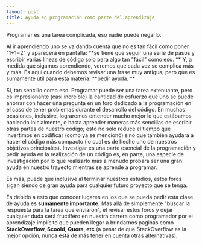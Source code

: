 ```yaml
---
layout: post
title: Ayuda en programación como parte del aprendizaje
---
```


Programar es una tarea complicada, eso nadie puede negarlo.

Al ir aprendiendo uno se va dando cuenta que no es tan fácil como poner "1+1=2" y aparecerá en pantalla: **se tiene que seguir una serie de pasos y escribir varias líneas de código solo para algo tan "fácil" como eso. ** Y, a medida que sigamos aprendiendo, veremos que cada vez se complica más y más. Es aquí cuando debemos revisar una frase muy antigua, pero que es sumamente útil para esta materia: **pedir ayuda. **

Si, tan sencillo como eso. Programar puede ser una tarea extenuante, pero es impresionante (casi increíble) la cantidad de esfuerzo que uno se puede ahorrar con hacer una pregunta en un foro dedicado a la programación en el caso de tener problemas durante el desarrollo del código. En muchas ocasiones, inclusive, lograremos entender mucho mejor lo que estábamos haciendo inicialmente, o hasta aprender maneras más sencillas de escribir otras partes de nuestro código; esto no solo reduce el tiempo que invertimos en codificar (como ya se mencionó) sino que también ayudara a hacer el código más compacto (lo cual es de hecho uno de nuestros objetivos principales). Investigar es una parte esencial de la programación y pedir ayuda en la realización de un código es, en parte, una especie de investigación por lo que realizarlo más a menudo probara ser una gran ayuda en nuestro trayecto mientras se aprende a programar.

Es más, puede que inclusive al terminar nuestros estudios, estos foros sigan siendo de gran ayuda para cualquier futuro proyecto que se tenga.

Es debido a esto que conocer lugares en los que se pueda pedir esta clase de ayuda es **sumamente importante.** Mas allá de simplemente "buscar la respuesta para la tarea que enviaron", el revisar estos foros y dejar cualquier duda será fructífero en nuestra carrera como programador por el aprendizaje implícito que pueden llegar a brindarnos paginas como **StackOverflow, Scoold, Quora, etc** (a pesar de que StackOverflow es la mejor opción, nunca está de más tener en cuenta otras alternativas).


